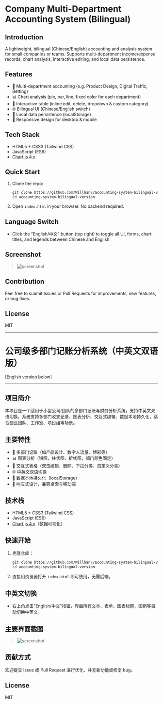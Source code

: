 
# Company Multi-Department Accounting System (Bilingual)

## Introduction
A lightweight, bilingual (Chinese/English) accounting and analysis system for small companies or teams. Supports multi-department income/expense records, chart analysis, interactive editing, and local data persistence.

## Features
- 🏢 Multi-department accounting (e.g. Product Design, Digital Traffic, Betting)
- 📊 Chart analysis (pie, bar, line; fixed color for each department)
- 📝 Interactive table (inline edit, delete, dropdown & custom category)
- 🌐 Bilingual UI (Chinese/English switch)
- 💾 Local data persistence (localStorage)
- 📱 Responsive design for desktop & mobile

## Tech Stack
- HTML5 + CSS3 (Tailwind CSS)
- JavaScript (ES6)
- [Chart.js 4.x](https://www.chartjs.org/)

## Quick Start
1. Clone the repo:
   ```bash
   git clone https://github.com/Willhan7/accounting-system-bilingual-version.git
   cd accounting-system-bilingual-version
   ```
2. Open `index.html` in your browser. No backend required.

## Language Switch
- Click the "English/中文" button (top right) to toggle all UI, forms, chart titles, and legends between Chinese and English.

## Screenshot
> ![screenshot](./screenshot.png)

## Contribution
Feel free to submit Issues or Pull Requests for improvements, new features, or bug fixes.

## License
MIT 

---

# 公司级多部门记账分析系统（中英文双语版）

[English version below]

---

## 项目简介

本项目是一个适用于小型公司/团队的多部门记账与财务分析系统，支持中英文双语切换。系统支持多部门收支记录、图表分析、交互式编辑、数据本地持久化，适合创业团队、工作室、项目组等场景。

## 主要特性
- 🏢 多部门记账（如产品设计、数字人流量、博彩等）
- 📊 图表分析（饼图、柱状图、折线图，部门颜色固定）
- 📝 交互式表格（双击编辑、删除、下拉分类、自定义分类）
- 🌐 中英文双语切换
- 💾 数据本地持久化（localStorage）
- 📱 响应式设计，兼容桌面与移动端

## 技术栈
- HTML5 + CSS3 (Tailwind CSS)
- JavaScript (ES6)
- [Chart.js 4.x](https://www.chartjs.org/)（数据可视化）

## 快速开始
1. 克隆仓库：
   ```bash
   git clone https://github.com/Willhan7/accounting-system-bilingual-version.git
   cd accounting-system-bilingual-version
   ```
2. 直接用浏览器打开 `index.html` 即可使用，无需后端。

## 中英文切换
- 右上角点击"English/中文"按钮，界面所有文本、表单、图表标题、图例等自动切换中英文。

## 主要界面截图
> ![screenshot](./screenshot.png)

## 贡献方式
欢迎提交 Issue 或 Pull Request 进行优化、补充新功能或修复 bug。

## License
MIT

